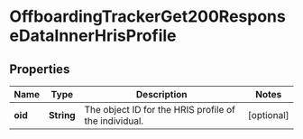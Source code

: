 

# OffboardingTrackerGet200ResponseDataInnerHrisProfile


## Properties

| Name | Type | Description | Notes |
|------------ | ------------- | ------------- | -------------|
|**oid** | **String** | The object ID for the HRIS profile of the individual. |  [optional] |



